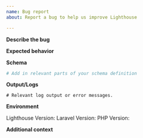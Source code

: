 ```yaml
---
name: Bug report
about: Report a bug to help us improve Lighthouse

---
```


<!-- If you are not sure the problem you are having is actually an issue within Lighthouse,
you can hop into Slack first. We will help you figure out what is wrong. -->

**Describe the bug**

<!-- A clear and concise description of what the bug is. -->

**Expected behavior**

<!-- A clear and concise description of what you expected to happen. -->

**Schema**

```graphql
# Add in relevant parts of your schema definition
```

**Output/Logs**

```
# Relevant log output or error messages.
```

**Environment**

Lighthouse Version:
Laravel Version:
PHP Version:

**Additional context**

<!-- Add any other context about the problem here. -->
